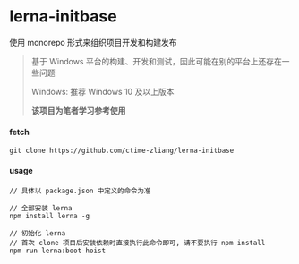 # lerna-initbase

使用 monorepo 形式来组织项目开发和构建发布

> 基于 Windows 平台的构建、开发和测试，因此可能在别的平台上还存在一些问题
>
> Windows: 推荐 Windows 10 及以上版本
>
> **该项目为笔者学习参考使用**



#### fetch

```
git clone https://github.com/ctime-zliang/lerna-initbase
```



#### usage

```
// 具体以 package.json 中定义的命令为准

// 全部安装 lerna
npm install lerna -g

// 初始化 lerna
// 首次 clone 项目后安装依赖时直接执行此命令即可, 请不要执行 npm install
npm run lerna:boot-hoist
```

